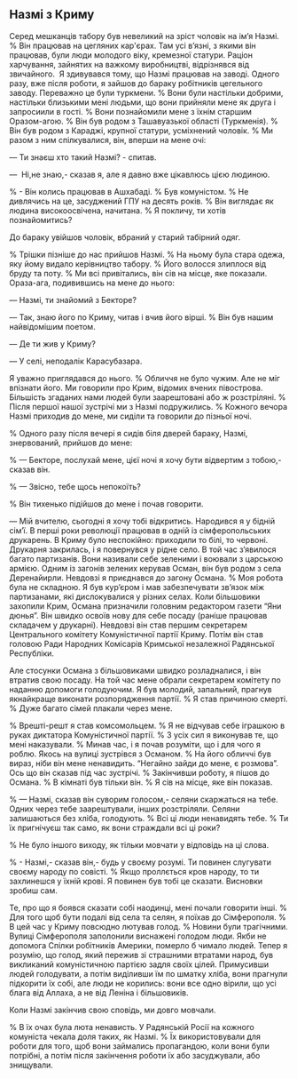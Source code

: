 ## Назмі з Криму

Серед мешканців табору був невеликий на зріст чоловік на ім’я Назмі.
% Він працював на цегляних кар'єрах.
Там усі в’язні, з якими він працював, були люди молодого віку, кремезної статури.
Раціон харчування, зайнятих на важкому виробництві, відрізнявся від звичайного.
 Я здивувався тому, що Назмі працював на заводі.
Одного разу, вже після роботи, я зайшов до бараку робітників цегельного заводу.
Переважно це були туркмени.
% Вони були настільки добрими, настільки близькими мені людьми, що вони прийняли мене як друга і запросиили в гості.
% Вони познайомили мене з їхнім старшим  Оразом-агою.
% Він був родом з Ташавуазької області (Туркменія).
% Він був родом з Караджі, крупної статури, усміхнений чоловік.
% Ми разом з ним спілкувалися, він, вперши на мене очі:

— Ти знаєш хто такий Назмі? - спитав.

—  Ні,не знаю,- сказав я, але я давно вже цікавлюсь цією людиною.

% - Він колись працював в Ашхабаді.
% Був комуністом.
% Не дивлячись на це, засуджений ГПУ на десять років.
% Він виглядає як людина високоосвічена, начитана.
% Я покличу, ти хотів познайомитись?

До бараку увійшов чоловік, вбраний у старий табірний одяг.

% Трішки пізніше до нас прийшов Назмі.
% На ньому була стара одежа, яку йому видало керівництво табору.
% Його волосся злиплося від бруду та поту.
% Ми всі привітались, він сів на місце, яке показали.
Ораза-ага, подивившись на мене до нього:

— Назмі, ти знайомий з Бекторе?

— Так, знаю його по Криму, читав і вчив його вірші.
% Він був нашим найвідомішим поетом.

— Де ти жив у Криму?

— У селі, неподалік Карасубазара.

Я уважно приглядався до нього.
% Обличчя не було чужим.
Але не міг впізнати його.
Ми говорили про Крим, відомих вчених півострова.
Більшість згаданих нами людей були заарештовані або ж розстріляні.
% Після першої нашої зустрічі ми з Назмі подружились.
% Кожного вечора Назмі приходив до мене, ми сиділи та говорили до пізньої ночі.

% Одного разу після вечері я сидів біля дверей бараку, Назмі, знервований, прийшов до мене:

% — Бекторе, послухай мене, цієї ночі я хочу бути відвертим з тобою,-сказав він.

% — Звісно, тебе щось непокоїть?

% Він тихенько підійшов до мене і почав говорити.

— Мій вчителю, сьогодні я хочу тобі відкритись.
Народився я у бідній сім’ї.
В перші роки революції працював в одній із сімферопольських друкарень.
В Криму було неспокійно: приходили то білі, то червоні.
Друкарня закрилась, і я повернувся у рідне село.
В той час з’явилося багато партизанів.
Вони називали себе зеленими і воювали з царською армією.
Одним із загонів зелених керував Осман, він був родом з села Деренайирли.
Невдовзі я приєднався до загону Османа.
% Моя робота була не складною.
Я був кур’єром і мав забезпечувати зв’язок між партизанами, які дислокувалися у різних селах.
Коли більшовики захопили Крим, Османа призначили головним редактором газети “Яни дюнья”.
Він швидко освоїв нову для себе посаду (раніше працював складачем у друкарні). Невдовзі він став першим секретарем Центрального комітету Комуністичної партії Криму.
Потім він став головою Ради Народних Комісарів Кримської незалежної Радянської Республіки.

Але стосунки Османа з більшовиками швидко розладналися, і він втратив свою посаду.
На той час мене обрали секретарем комітету по наданню допомоги голодуючим.
Я був молодий, запальний, прагнув якнайкраще виконати розпорядження партії.
% Я став причиною смерті.
% Дуже багато сімей плакали через мене.

% Врешті-решт я став комсомольцем.
% Я не відчував себе іграшкою в руках диктатора Комуністичної партії.
% З усіх сил я виконував те, що мені наказували.
% Минав час, і я почав розуміти, що і для чого я роблю.
Якось на вулиці зустрівся з Османом.
% На його обличчі був вираз, ніби він мене ненавидить.
“Негайно зайди до мене, є розмова”. Ось що він сказав під час зустрічі.
% Закінчивши роботу, я пішов до Османа.
% В кімнаті був тільки він.
% Я сів на місце, яке він показав.

% — Назмі, сказав він суворим голосом,- селяни скаржаться на тебе.
Одних через тебе заарештували, інших розстріляли.
Селяни залишаються без хліба, голодують.
% Всі ці люди ненавидять тебе.
% Ти їх пригнічуєш так само, як вони страждали всі ці роки?

% Не було іншого виходу, як тільки мовчати у відповідь на ці слова.

% - Назмі,- сказав він,- будь у своєму розумі.
Ти повинен слугувати своєму народу по совісті.
% Якщо проллється кров народу, то ти захлинешся у їхній крові.
Я повинен був тобі це сказати.
Висновки зробиш сам.

Те, про що я боявся сказати собі наодинці, мені почали говорити інші.
% Для того щоб бути подалі від села та селян, я поїхав до Сімферополя.
% В цей час у Криму повсюдно лютував голод.
% Новини були трагічними.
Вулиці Сімферополя заполонили виснажені голодом люди.
Якби не допомога Спілки робітників Америки, померло б чимало людей.
Тепер я розумію, що голод, який пережив зі страшними втратами народ, був викликаний комуністичною партією задля своїх цілей.
Примусивши людей голодувати, а потім виділивши їм по шматку хліба, вони прагнули підкорити їх собі, але люди не корились: вони все одно вірили, що усі блага від Аллаха, а не від Леніна і більшовиків.

Коли Назмі закінчив свою сповідь, ми довго мовчали.

% В їх очах була люта ненависть.
У Радянській Росії на кожного комуніста чекала доля таких, як Назмі.
% Їх використовували для роботи для того, щоб вони займались пропагандою, коли вони були потрібні, а потім після закінчення роботи їх або засуджували, або знищували.
